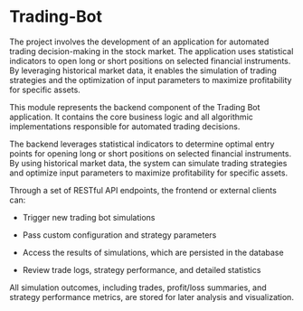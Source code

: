 # Trading-Bot
The project involves the development of an application for automated trading decision-making in the stock market. The application uses statistical indicators to open long or short positions on selected financial instruments. By leveraging historical market data, it enables the simulation of trading strategies and the optimization of input parameters to maximize profitability for specific assets.

This module represents the backend component of the Trading Bot application. It contains the core business logic and all algorithmic implementations responsible for automated trading decisions.

The backend leverages statistical indicators to determine optimal entry points for opening long or short positions on selected financial instruments. By using historical market data, the system can simulate trading strategies and optimize input parameters to maximize profitability for specific assets.

Through a set of RESTful API endpoints, the frontend or external clients can:

* Trigger new trading bot simulations

* Pass custom configuration and strategy parameters

* Access the results of simulations, which are persisted in the database

* Review trade logs, strategy performance, and detailed statistics

All simulation outcomes, including trades, profit/loss summaries, and strategy performance metrics, are stored for later analysis and visualization.
